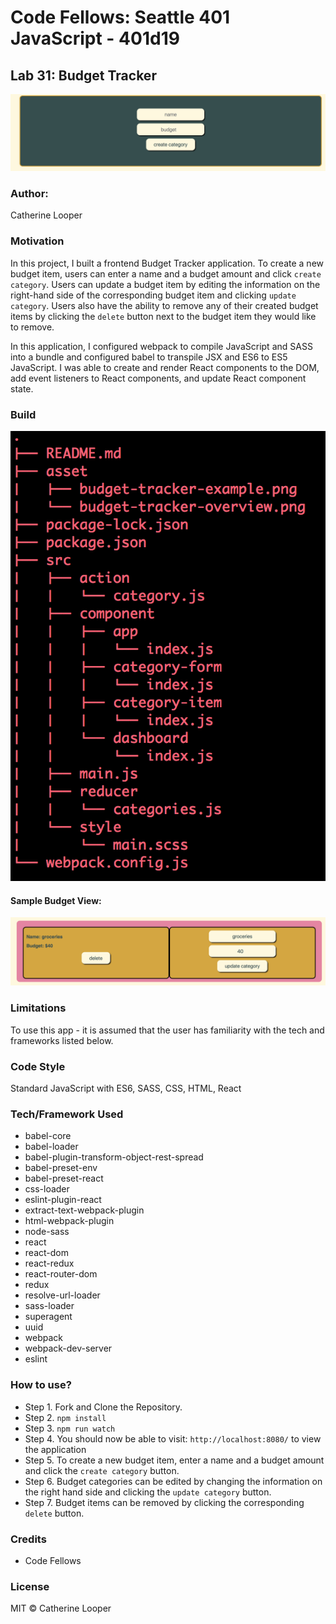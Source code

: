 # Code Fellows: Seattle 401 JavaScript - 401d19

## Lab 31: Budget Tracker

![Budget Tracker Overview](./asset/budget-tracker-overview.png)

### Author: 
Catherine Looper

### Motivation

In this project, I built a frontend Budget Tracker application. To create a new budget item, users can enter a name and a budget amount and click `create category`. Users can update a budget item by editing the information on the right-hand side of the corresponding budget item and clicking `update category`. Users also have the ability to remove any of their created budget items by clicking the `delete` button next to the budget item they would like to remove. 

In this application, I configured webpack to compile JavaScript and SASS into a bundle and configured babel to transpile JSX and ES6 to ES5 JavaScript. I was able to create and render React components to the DOM, add event listeners to React components, and update React component state.


### Build

![Budget Tracker Tree](./asset/budget-tracker-tree.png)

#### Sample Budget View:
![Sample Budget Tracker](./asset/budget-tracker-example.png)

### Limitations

To use this app - it is assumed that the user has familiarity with the tech and frameworks listed below.

### Code Style

Standard JavaScript with ES6, SASS, CSS, HTML, React

### Tech/Framework Used

* babel-core
* babel-loader
* babel-plugin-transform-object-rest-spread
* babel-preset-env
* babel-preset-react
* css-loader
* eslint-plugin-react
* extract-text-webpack-plugin
* html-webpack-plugin
* node-sass
* react
* react-dom
* react-redux
* react-router-dom
* redux
* resolve-url-loader
* sass-loader
* superagent
* uuid
* webpack
* webpack-dev-server
* eslint

### How to use?

* Step 1. Fork and Clone the Repository.
* Step 2. `npm install`
* Step 3. `npm run watch`
* Step 4. You should now be able to visit: `http://localhost:8080/` to view the application
* Step 5. To create a new budget item, enter a name and a budget amount and click the `create category` button. 
* Step 6. Budget categories can be edited by changing the information on the right hand side and clicking the `update category` button. 
* Step 7. Budget items can be removed by clicking the corresponding `delete` button.

### Credits

* Code Fellows

### License

MIT © Catherine Looper

